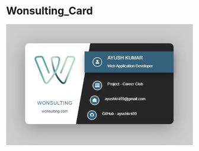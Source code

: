 # Wonsulting_Card

![alt text](https://github.com/ayushkr459/Wonsulting_Card/blob/master/final.jpeg "Wonsulting Card")
